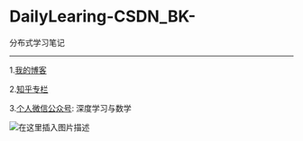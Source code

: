 # DailyLearing-CSDN_BK-
分布式学习笔记
***
1.[我的博客](https://blog.csdn.net/kevin_zhao_zl?orderby=ViewCount)

2.[知乎专栏](https://zhuanlan.zhihu.com/c_1017363407858642944)

3.[个人微信公众号](https://mp.weixin.qq.com/mp/profile_ext?action=home&__biz=MzU3NTg4NzI5Mw==&scene=123#wechat_redirect): 深度学习与数学

![在这里插入图片描述](https://img-blog.csdnimg.cn/20190409225134162.jpg#pic_center)

